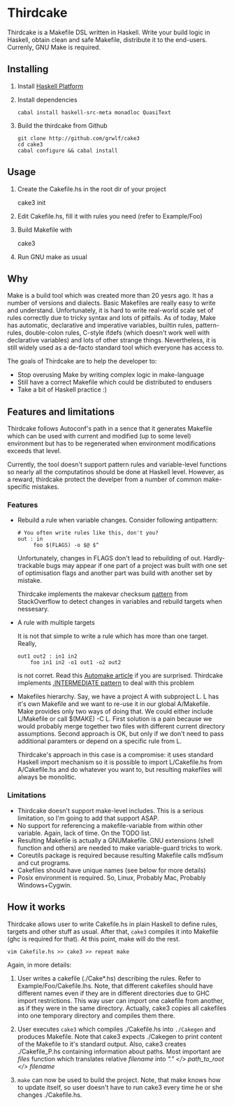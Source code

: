 Thirdcake
=========

Thirdcake is a Makefile DSL written in Haskell. Write your build logic in
Haskell, obtain clean and safe Makefile, distribute it to the end-users.
Currenly, GNU Make is required.

Installing
----------

  1. Install [Haskell Platform](http://www.haskell.org/platform/)

  2. Install dependencies
    
         cabal install haskell-src-meta monadloc QuasiText

  3. Build the thirdcake from Github

         git clone http://github.com/grwlf/cake3
         cd cake3
         cabal configure && cabal install

Usage
-----

  1. Create the Cakefile.hs in the root dir of your project

        cake3 init

  2. Edit Cakefile.hs, fill it with rules you need (refer to Example/Foo)
  3. Build Makefile with

        cake3

  4. Run GNU make as usual

Why
---

Make is a build tool which was created more than 20 yesrs ago. It has a number
of versions and dialects. Basic Makefiles are really easy to write and
understand.  Unfortunately, it is hard to write real-world scale set of rules
correctly due to tricky syntax and lots of pitfails. As of today, Make has
automatic, declarative and imperative variables, builtin rules, pattern-rules,
double-colon rules, C-style ifdefs (which doesn't work well with declarative
variables) and lots of other strange things. Nevertheless, it is still widely
used as a de-facto standard tool which everyone has access to.

The goals of Thirdcake are to help the developer to:

  * Stop overusing Make by writing complex logic in make-language
  * Still have a correct Makefile which could be distributed to endusers
  * Take a bit of Haskell practice :)

Features and limitations
------------------------

Thirdcake follows Autoconf's path in a sence that it generates Makefile which
can be used with current and modified (up to some level) environment but has to
be regenerated when environment modifications exceeds that level.

Currently, the tool doesn't support pattern rules and variable-level functions
so nearly all the computatinos should be done at Haskell level. However, as a
reward, thirdcake protect the develper from a number of common make-specific
mistakes.

### Features

  * Rebuild a rule when variable changes. Consider following antipattern:

        # You often write rules like this, don't you?
        out : in
             foo $(FLAGS) -o $@ $^

    Unfortunately, changes in FLAGS don't lead to rebuilding of out.
    Hardly-trackable bugs may appear if one part of a project was built with one
    set of optimisation flags and another part was build with another set by
    mistake.

    Thirdcake implements the makevar checksum
    [pattern](http://stackoverflow.com/a/17830736/1133157) from StackOverflow to
    detect changes in variables and rebuild targets when nessesary.
 
  * A rule with multiple targets
    
    It is not that simple to write a rule which has more than one target. Really,
        
        out1 out2 : in1 in2
            foo in1 in2 -o1 out1 -o2 out2

    is not corret. Read this [Automake
    article](http://www.gnu.org/software/automake/manual/html_node/Multiple-Outputs.html#Multiple-Outputs)
    if you are surprised. Thirdcake implements [.INTERMEDIATE
    pattern](http://stackoverflow.com/a/10609434/1133157) to deal with this
    problem

  * Makefiles hierarchy. Say, we have a project A with subproject L. L has it's
    own Makefile and we want to re-use it in our global A/Makefile. Make
    provides only two ways of doing that. We could either include L/Makefile or
    call $(MAKE) -C L. First solution is a pain because we would probably merge
    together two files with different current directory assumptions. Second
    approach is OK, but only if we don't need to pass additional paramters or
    depend on a specific rule from L.

    Thirdcake's approach in this case is a compromise: it uses standard Haskell
    import mechanism so it is possible to import L/Cakefile.hs from
    A/Cakefile.hs and do whatever you want to, but resulting makefiles will
    always be monolitic.

### Limitations

  * Thirdcake doesn't support make-level includes. This is a serious limitation,
    so I'm going to add that support ASAP.
  * No support for referencing a makefile-variable from within other variable.
    Again, lack of time. On the TODO list.
  * Resulting Makefile is actually a GNUMakefile. GNU extensions (shell function
    and others) are needed to make variable-guard tricks to work.
  * Coreutils package is required because resulting Makefile calls md5sum and
    cut programs.
  * Cakefiles should have unique names (see below for more details)
  * Posix environment is required. So, Linux, Probably Mac, Probably Windows+Cygwin.

How it works
------------

Thirdcake allows user to write Cakefile.hs in plain Haskell to define rules,
targets and other stuff as usual. After that, `cake3` compiles it into Makefile
(ghc is required for that). At this point, make will do the rest.

    vim Cakefile.hs >> cake3 >> repeat make

Again, in more details:

  1. User writes a cakefile (./Cake\*.hs) describing the rules. Refer to
     Example/Foo/Cakefile.lhs. Note, that different cakefiles should have
     different names even if they are in different directories due to GHC import
     restrictions. This way user can import one cakefile from another, as if
     they were in the same directory. Actually, cake3 copies all cakefiles into
     one temporary directory and compiles them there.

  2. User executes `cake3` which compiles ./Cakefile.hs into `./Cakegen` and
     produces Makefile. Note that cake3 expects ./Cakegen to print content of
     the Makefile to it's standard output. Also, cake3 creates ./Cakefile_P.hs
     containing information about paths. Most important are _files_ function which
     translates relative _filename_ into _"." </> path_to_root </> filename_

  3. `make` can now be used to build the project. Note, that make knows how to
     update itself, so user doesn't have to run cake3 every time he or she
     changes ./Cakefile.hs.



